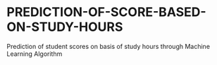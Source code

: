 # PREDICTION-OF-SCORE-BASED-ON-STUDY-HOURS
Prediction of student scores on basis of study hours through Machine Learning Algorithm
